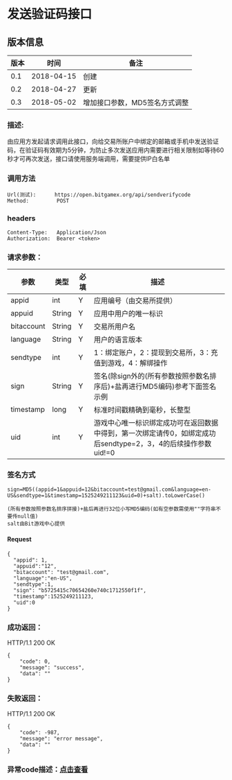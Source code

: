 # 发送验证码接口

## 版本信息
版本 | 时间 |   备注
-- | -- |   --
0.1 | 2018-04-15|创建
0.2|2018-04-27|更新
0.3|2018-05-02|增加接口参数，MD5签名方式调整

### 描述:
由应用方发起请求调用此接口，向给交易所账户中绑定的邮箱或手机中发送验证码，在验证码有效期为5分钟，为防止多次发送应用内需要进行相关限制如等待60秒才可再次发送，接口请使用服务端调用，需要提供IP白名单


### 调用方法

``` 
Url(测试):      https://open.bitgamex.org/api/sendverifycode
Method:         POST

```
### headers

``` 
Content-Type:   Application/Json
Authorization:  Bearer <token>    

```
### 请求参数：


 参数           |     类型        |必填| 描述         
------------ |     -------------|--|         -----------
 appid    |   int |Y|   应用编号（由交易所提供）
 appuid   |   String  |Y|   应用中用户的唯一标识
 bitaccount    | String    |Y| 交易所用户名
 language   |   String  |Y|   用户的语言版本
 sendtype   |   int |Y |1：绑定账户，2：提现到交易所，3：充值到游戏，4：解绑操作
 sign     | String        |Y| 签名(除sign外的(所有参数按照参数名排序后)+盐再进行MD5编码)参考下面签名示例
 timestamp|long|Y|标准时间戳精确到毫秒，长整型
 uid    |int    |Y|游戏中心唯一标识绑定成功可在返回数据中得到，第一次绑定请传0，如绑定成功后sendtype=2，3，4的后续操作参数uid!=0
 
 
 ### 签名方式
 ```
 sign=MD5((appid=1&appuid=12&bitaccount=test@gmail.com&language=en-US&sendtype=1&timestamp=1525249211123&uid=0)+salt).toLowerCase()
 
(所有参数按照参数名排序拼接)+盐后再进行32位小写MD5编码(如有空参数需使用""字符串不要传null值)
salt由Bit游戏中心提供
 ```
#### Request
  ```
 {
    "appid": 1,
    "appuid":"12",
    "bitaccount": "test@gmail.com",
    "language":"en-US",
    "sendtype":1,
    "sign": "b5725415c70654260e740c1712550f1f",
    "timestamp":1525249211123,
    "uid":0
 }
  ```

### 成功返回：
HTTP/1.1 200 OK
```
{
    "code": 0,
    "message": "success",
    "data": ""
}
```
### 失败返回：
HTTP/1.1 200 OK
``` 
{
    "code": -987,
    "message": "error message",
    "data": ""
}
```

### 异常code描述：[点击查看](https://github.com/BitGameEN/OpenAPI/blob/master/BitGame%E6%B8%B8%E6%88%8F%E5%AF%B9%E6%8E%A5%E6%96%87%E6%A1%A3.md)
